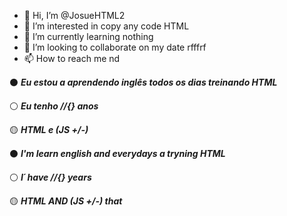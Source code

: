 - 👋 Hi, I’m @JosueHTML2
- 👀 I’m interested in copy any code HTML
- 🌱 I’m currently learning nothing
- 💞️ I’m looking to collaborate on my date   rfffrf
- 📫 How to reach me nd


<!---
JosueHTML2/JosueHTML2 is a ✨ special ✨ repository because its `README.md` (this file) appears on your GitHub profile.
You can click the Preview link to take a look at your changes.
--->



:black_circle: ***Eu estou a aprendendo inglês todos os dias treinando HTML***

:white_circle: ***Eu tenho //{} anos*** 

:yellow_circle: ***HTML e (JS  +/-)***

:black_circle: ***I'm learn english and everydays a tryning HTML***

:white_circle: ***I´ have //{} years***

:yellow_circle: ***HTML AND (JS  +/-) that***
  
